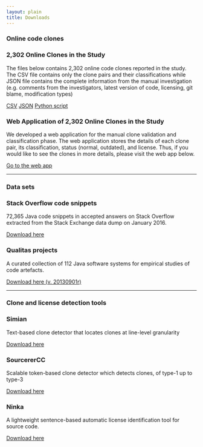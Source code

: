 ```yaml
---
layout: plain
title: Downloads
---
```


### Online code clones

<div class="row">
  <div class="col-lg-6">
    <div class="bs-component">
      <div class="panel panel-primary">
          <div class="panel-heading">
              <h3 class="panel-title">2,302 Online Clones in the Study</h3>
          </div>
          <div class="panel-body">
            <p>The files below contains 2,302 online code clones reported in the study. The CSV file contains only the clone pairs and their classifications while JSON file
            contains the complete information from the manual investigation (e.g. comments from the investigators, latest version of code, licensing, git blame, modification types)</p>
            <a href="files/clones.csv" class="btn btn-primary">CSV</a>
            <a href="files/clones.json" class="btn btn-primary">JSON</a>
            <a href="https://github.com/cragkhit/onlineclone_processor" class="btn btn-primary">Python script</a>
          </div>
      </div>
    </div>
  </div>

  <div class="col-lg-6">
    <div class="bs-component">
      <div class="panel panel-primary">
          <div class="panel-heading">
              <h3 class="panel-title">Web Application of 2,302 Online Clones in the Study</h3>
          </div>
          <div class="panel-body">
            <p>We developed a web application for the manual clone validation and classification phase.
            The web application stores the details of each clone pair, its classification,
            status (normal, outdated), and license. Thus, if you would like to see the clones in more details, please
            visit the web app below.</p>
            <a href="http://cloverflow-exqs.firebaseapp.com/" class="btn btn-primary">Go to the web app</a>
          </div>
      </div>
    </div>
  </div>
</div>

***

### Data sets

<div class="row">
  <div class="col-lg-4">
    <div class="bs-component">
      <div class="panel panel-success">
          <div class="panel-heading">
              <h3 class="panel-title">Stack Overflow code snippets</h3>
          </div>
          <div class="panel-body">
            <p>72,365 Java code snippets in accepted answers on Stack Overflow extracted from the Stack Exchange data dump on January 2016.</p>
            <a href="files/stackoverflow.tar.gz" class="btn btn-success">Download here</a>
          </div>
      </div>
    </div>
  </div>

  <div class="col-lg-4">
    <div class="bs-component">
      <div class="panel panel-success">
          <div class="panel-heading">
              <h3 class="panel-title">Qualitas projects</h3>
          </div>
          <div class="panel-body">
            <p>A curated collection of 112 Java software systems for empirical studies of code artefacts.</p>
            <a href="http://qualitascorpus.com/" class="btn btn-success">Download here (v. 20130901r)</a>
          </div>
      </div>
    </div>
  </div>
</div>

***

### Clone and license detection tools

<div class="row">
  <div class="col-lg-4">
    <div class="bs-component">
      <div class="panel panel-warning">
          <div class="panel-heading">
              <h3 class="panel-title">Simian</h3>
          </div>
          <div class="panel-body">
            <p>Text-based clone detector that locates clones at line-level
            granularity</p>
            <a href="http://www.harukizaemon.com/simian/" class="btn btn-warning">Download here</a>
          </div>
      </div>
    </div>
  </div>

  <div class="col-lg-4">
    <div class="bs-component">
      <div class="panel panel-warning">
          <div class="panel-heading">
              <h3 class="panel-title">SourcererCC</h3>
          </div>
          <div class="panel-body">
            <p>
            Scalable token-based clone
            detector which detects clones, of type-1 up to type-3
            </p>
            <a href="https://github.com/Mondego/SourcererCC" class="btn btn-warning">Download here</a>
          </div>
      </div>
    </div>
  </div>

  <div class="col-lg-4">
    <div class="bs-component">
      <div class="panel panel-warning">
          <div class="panel-heading">
              <h3 class="panel-title">Ninka</h3>
          </div>
          <div class="panel-body">
            <p>A lightweight sentence-based automatic license identification tool for source code.</p>
            <a href="http://ninka.turingmachine.org/" class="btn btn-warning">Download here</a>
          </div>
      </div>
    </div>
  </div>
</div>
